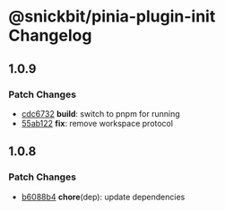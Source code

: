 # @snickbit/pinia-plugin-init Changelog

## 1.0.9

### Patch Changes

- [cdc6732](https://github.com/snickbit/pinia/commit/cdc6732) **build**:  switch to pnpm for running
- [55ab122](https://github.com/snickbit/pinia/commit/55ab122) **fix**:  remove workspace protocol

## 1.0.8

### Patch Changes

- [b6088b4](https://github.com/snickbit/pinia/commit/b6088b4) **chore**(dep):  update dependencies

